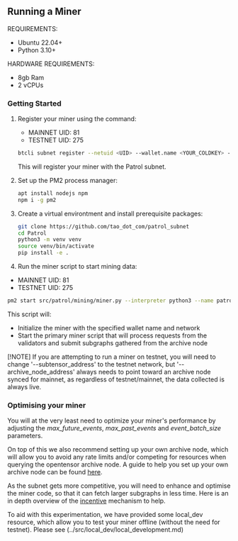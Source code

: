 ## Running a Miner

REQUIREMENTS:
- Ubuntu 22.04+
- Python 3.10+

HARDWARE REQUIREMENTS:
- 8gb Ram
- 2 vCPUs

### Getting Started

1. Register your miner using the command:
   - MAINNET UID: 81
   - TESTNET UID: 275
   ```sh
   btcli subnet register --netuid <UID> --wallet.name <YOUR_COLDKEY> --wallet.hotkey <YOUR_HOTKEY> --network <your_network (testnet or finney)>
   ```
   This will register your miner with the Patrol subnet.

2. Set up the PM2 process manager:
   ```sh
   apt install nodejs npm
   npm i -g pm2
   ```
   
3. Create a virtual environtment and install prerequisite packages:
   ```sh
   git clone https://github.com/tao_dot_com/patrol_subnet
   cd Patrol
   python3 -m venv venv
   source venv/bin/activate
   pip install -e .
   ```

4. Run the miner script to start mining data:
  - MAINNET UID: 81
  - TESTNET UID: 275
   
   ```sh
   pm2 start src/patrol/mining/miner.py --interpreter python3 --name patrol-miner -- --netuid <UID> --wallet_path <your_wallet_path> --coldkey <your_wallet_name>  --hotkey <your_wallet_hotkey_name> --subtensor_address <network address for (test | finney | local)> --archive_node_address <your archive node for data collection (always has to be mainnet)> --external_ip <your_external_ip address> --port <your_port | 8091> --max_future_events <number of event blocks to collect into the future> --max_past_events <number of event blocks to collect into the past> --event_batch_size <number of event blocks to query at the same time>
   ```
   This script will:
   - Initialize the miner with the specified wallet name and network
   - Start the primary miner script that will process requests from the validators and submit subgraphs gathered from the archive node

[!NOTE] 
If you are attempting to run a miner on testnet, you will need to change '--subtensor_address' to the testnet network, but '--archive_node_address' always needs to point toward an archive node synced for mainnet, as regardless of testnet/mainnet, the data collected is always live.

### Optimising your miner

You will at the very least need to optimize your miner's performance by adjusting the *max_future_events*, *max_past_events* and *event_batch_size* parameters.

On top of this we also recommend setting up your own archive node, which will allow you to avoid any rate limits and/or competing for resources when querying the opentensor archive node. A guide to help you set up your own archive node can be found [here](https://docs.bittensor.com/subtensor-nodes/).

As the subnet gets more competitive, you will need to enhance and optimise the miner code, so that it can fetch larger subgraphs in less time. Here is an in depth overview of the [incentive](incentive.md) mechanism to help.

To aid with this experimentation, we have provided some local_dev resource, which allow you to test your miner offline (without the need for testnet). Please see (../src/local_dev/local_development.md)
